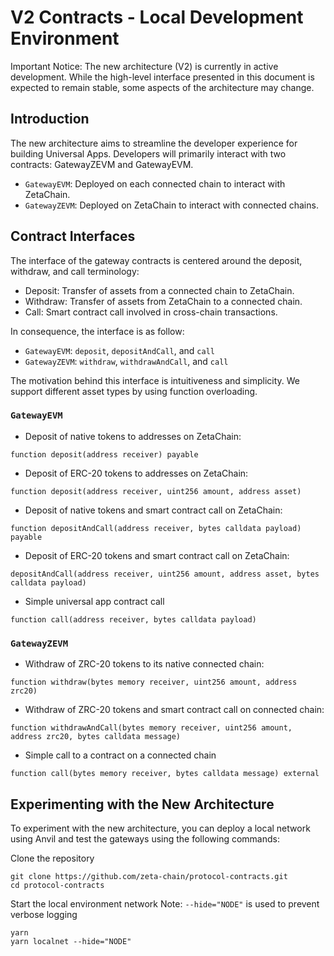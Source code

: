 # V2 Contracts - Local Development Environment

Important Notice: The new architecture (V2) is currently in active development. While the high-level interface presented in this document is expected to remain stable, some aspects of the architecture may change.

## Introduction

The new architecture aims to streamline the developer experience for building Universal Apps. Developers will primarily interact with two contracts: GatewayZEVM and GatewayEVM.

* `GatewayEVM`: Deployed on each connected chain to interact with ZetaChain.
* `GatewayZEVM`: Deployed on ZetaChain to interact with connected chains.


## Contract Interfaces

The interface of the gateway contracts is centered around the deposit, withdraw, and call terminology:

* Deposit: Transfer of assets from a connected chain to ZetaChain.
* Withdraw: Transfer of assets from ZetaChain to a connected chain.
* Call: Smart contract call involved in cross-chain transactions.


In consequence, the interface is as follow:
* `GatewayEVM`: `deposit`, `depositAndCall`, and `call`
* `GatewayZEVM`: `withdraw`, `withdrawAndCall`, and `call`

The motivation behind this interface is intuitiveness and simplicity. We support different asset types by using function overloading.

### `GatewayEVM`

* Deposit of native tokens to addresses on ZetaChain:

```
function deposit(address receiver) payable
```

* Deposit of ERC-20 tokens to addresses on ZetaChain:

```
function deposit(address receiver, uint256 amount, address asset)
```

* Deposit of native tokens and smart contract call on ZetaChain:

```
function depositAndCall(address receiver, bytes calldata payload) payable
```

* Deposit of ERC-20 tokens and smart contract call on ZetaChain:

```
depositAndCall(address receiver, uint256 amount, address asset, bytes calldata payload)
```

* Simple universal app contract call

```
function call(address receiver, bytes calldata payload)
```

### `GatewayZEVM`

* Withdraw of ZRC-20 tokens to its native connected chain:

```
function withdraw(bytes memory receiver, uint256 amount, address zrc20)
```

* Withdraw of ZRC-20 tokens and smart contract call on connected chain\:

```
function withdrawAndCall(bytes memory receiver, uint256 amount, address zrc20, bytes calldata message)
```

* Simple call to a contract on a connected chain

```
function call(bytes memory receiver, bytes calldata message) external
```

## Experimenting with the New Architecture

To experiment with the new architecture, you can deploy a local network using Anvil and test the gateways using the following commands:

Clone the repository
```
git clone https://github.com/zeta-chain/protocol-contracts.git
cd protocol-contracts
```

Start the local environment network
Note: `--hide="NODE"` is used to prevent verbose logging
```
yarn
yarn localnet --hide="NODE"
```